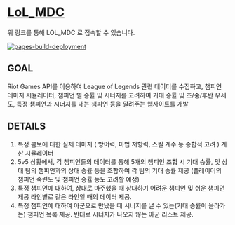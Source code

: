 # [LoL_MDC][lolmdclink]
[lolmdclink]: https://bad-mdc.github.io/lol_mdc/
위 링크를 통해 LOL_MDC 로 접속할 수 있습니다.

[![pages-build-deployment](https://github.com/BAD-MDC/lol_mdc/actions/workflows/pages/pages-build-deployment/badge.svg?branch=main)](https://github.com/BAD-MDC/lol_mdc/actions/workflows/pages/pages-build-deployment)


## GOAL

Riot Games API를 이용하여 League of Legends 관련 데이터를 수집하고, 챔피언 데미지 시뮬레이터, 챔피언 별 승률 및 시너지를 고려하여 기대 승률 및 초/중/후반 우세도, 특정 챔피언과 시너지를 내는 챔피언 등을 알려주는 웹사이트를 개발

## DETAILS

1. 특정 콤보에 대한 실제 데미지 ( 방어력, 마법 저항력, 스킬 계수 등 종합적 고려 ) 계산 시뮬레이터
2. 5v5 상황에서, 각 챔피언들의 데이터를 통해 5개의 챔피언 조합 시 기대 승률, 및 상대 팀의 챔피언과의 상대 승률 등을 조합하여 각 팀의 기대 승률 제공
(플레이어의 챔피언 숙련도 및 챔피언 승률 등도 고려할 예정)
3. 특정 챔피언에 대하여, 상대로 마주했을 때 상대하기 어려운 챔피언 및 쉬운 챔피언 제공 
라인별로 같은 라인일 때의 데이터 제공.
4. 특정 챔피언에 대하여 아군으로 만났을 때 시너지를 낼 수 있는(기대 승률이 올라가는) 챔피언 목록 제공. 반대로 시너지가 나오지 않는 아군 리스트 제공.